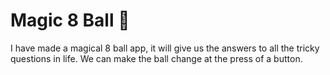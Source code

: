 # Magic 8 Ball 🎱

I have made a magical 8 ball app, it will give us the answers to all the tricky questions in life. We can make the ball change at the press of a button. 

